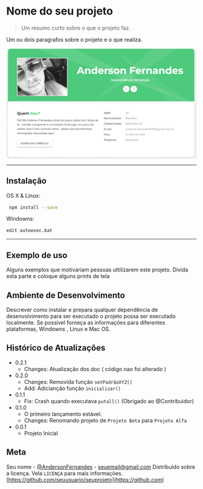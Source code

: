 # Nome do seu projeto
> Um resumo curto sobre o que o projeto faz.

Um ou dois paragrafos sobre o projeto e
o que realiza.

![](teste.png "Resumo do Currículo")

---
## Instalação

OS X & Linux:

```sh
 npm install --save
```

Windowns:

```sh
edit autoexec.bat
```
---
## Exemplo de uso

Alguns exemplos que motivariam pessoas ultilizarem este projeto.
Divida esta parte e coloque alguns prints de tela

## Ambiente de Desenvolvimento

Descrever como instalar e prepara qualquer dependência de desenvolvimento para ser executado o projeto possa ser executado localmente.
Se possivel forneça as informações para diferentes plataformas, Windowns , Linux e Mac OS.

## Histórico de Atualizações

* 0.2.1
    * Changes: Atualização dos doc ( código nao foi alterado )
* 0.2.0 
    * Changes: Removida função `setPadrãoXYZ()`
    * Add: Adicianção função `inicializar()`
* 0.1.1
    * Fix: Crash quando executava `putall()` (Obrigado ao @Contribuidor) 
* 0.1.0
    * O primeiro lançamento estável.
    * Changes: Renomando projeto de `Projeto Beta` para `Projeto Alfa`
* 0.0.1
    * Projeto Inicial

## Meta

Seu nome - [@AndersonFernandes](https://www.instagram.com/anderjj0/) - seuemail@gmail.com
Distribuido sobre a licença. Vela `LICENÇA` para mais informações.
[https://github.com/seuusuario/seuprojeto](https://github.com)